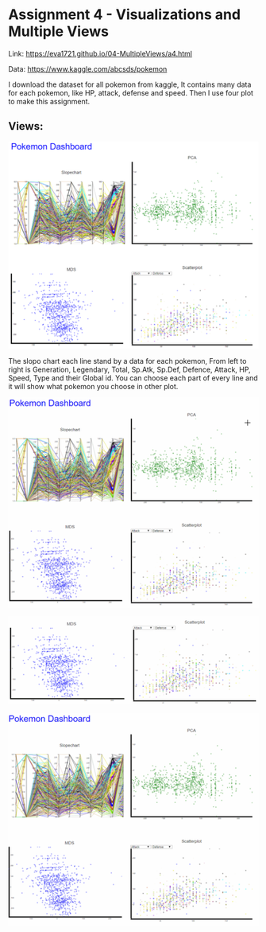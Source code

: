 Assignment 4 - Visualizations and Multiple Views
===

Link: https://eva1721.github.io/04-MultipleViews/a4.html

Data: https://www.kaggle.com/abcsds/pokemon

I download the dataset for all pokemon from kaggle, It contains many data for each pokemon, like HP, attack, defense and speed. Then I use four plot to make this assignment.

Views:
---
![image](img/all.png)

The slopo chart each line stand by a data for each pokemon, From left to right is Generation, Legendary, Total, Sp.Atk, Sp.Def, Defence, Attack, HP, Speed, Type and their Global id. You can choose each part of every line and it will show what pokemon you choose in other plot.

![image](img/1.gif)

![image](img/2.gif)

![image](img/3.gif)
